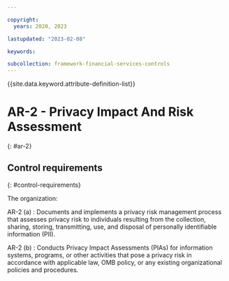 ```yaml
---

copyright:
  years: 2020, 2023

lastupdated: "2023-02-08"

keywords:

subcollection: framework-financial-services-controls
---
```


{{site.data.keyword.attribute-definition-list}}

               
# AR-2 - Privacy Impact And Risk Assessment
{: #ar-2}

## Control requirements
{: #control-requirements}

The organization:

AR-2 (a)
    : Documents and implements a privacy risk management process that assesses privacy risk to individuals resulting from the collection, sharing, storing, transmitting, use, and disposal of personally identifiable information (PII).

AR-2 (b)
    : Conducts Privacy Impact Assessments (PIAs) for information systems, programs, or other activities that pose a privacy risk in accordance with applicable law, OMB policy, or any existing organizational policies and procedures.






